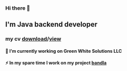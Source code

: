 ### Hi there 👋 
##  I'm Java backend developer
### my cv [download](https://github.com/nazarovctrl/nazarovctrl/files/12024326/Azimjon.Nazarov.CV.pdf)/[view](https://drive.google.com/file/d/18tsxOKMAeniylkhuzH_ZVo6fbgU6VM63/view?usp=sharing)

#### 🔭 I’m currently working on Green White Solutions LLC
#### ⚡ In my spare time I work on my project [bandla](https://github.com/nazarovctrl/bandla)

<!--
**nazarovctrl/nazarovctrl** is a ✨ _special_ ✨ repository because its `README.md` (this file) appears on your GitHub profile.

Here are some ideas to get you started:

  🔭 I’m currently working on Green White Solutions LLC
- 🌱 I’m currently learning ...
- 👯 I’m looking to collaborate on ...
- 🤔 I’m looking [Uploading Azimjon Nazarov CV (1).pdf…]()
for help with ...
- 💬 Ask me about ...
- 📫 How to reach me: ...
- 😄 Pronouns: ...
- ⚡ Fun fact: ...
-->
